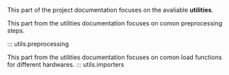 This part of the project documentation focuses on
the avaliable **utilities**.

This part from the utilities documentation focuses on comon preprocessing steps.

::: utils.preprocessing

This part from the utilities documentation focuses on comon load functions for different hardwares.
::: utils.importers

